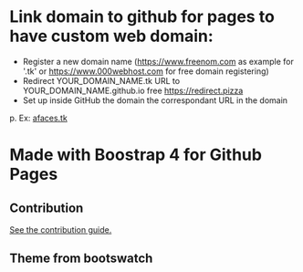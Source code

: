 # Link domain to github for pages to have custom web domain:

- Register a new domain name (https://www.freenom.com as example for '.tk' or https://www.000webhost.com for free domain registering)
- Redirect YOUR_DOMAIN_NAME.tk URL to YOUR_DOMAIN_NAME.github.io free https://redirect.pizza
- Set up inside GitHub the domain the correspondant URL in the domain

p. Ex: [afaces.tk](https://afaces.tk)

# Made with Boostrap 4 for Github Pages

## Contribution

[See the contribution guide.](./CONTRIBUTING.md)

## Theme from bootswatch
